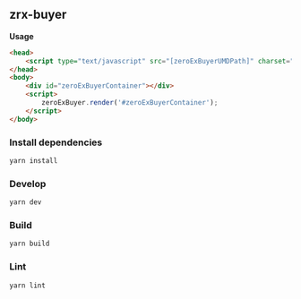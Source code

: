 ## zrx-buyer

**Usage**

```html
<head>
    <script type="text/javascript" src="[zeroExBuyerUMDPath]" charset="utf-8"></script>
</head>
<body>
    <div id="zeroExBuyerContainer"></div>
    <script>
        zeroExBuyer.render('#zeroExBuyerContainer');
    </script>
</body>
```

### Install dependencies

```bash
yarn install
```

### Develop

```bash
yarn dev
```

### Build

```bash
yarn build
```

### Lint

```bash
yarn lint
```

